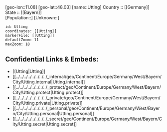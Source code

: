 ﻿---
location: [48.03,11.08] 
mapzoom: [7,12] 
mapmarker: city 
type: City
tags:
- geo/City


SpocWebEntityId: 35150
isDeleted: false
confidential: public

---
[geo-lon::11.08] 
[geo-lat::48.03] 
[name::Utting] 
Country :: [[Germany]]  
State :: [[Bayern]]  
[Population::] 
[Unknown::] 


```leaflet
id: Utting
coordinates: [[Utting]] 
markerFile: [[Utting]] 
defaultZoom: 11 
maxZoom: 18
```


## Confidential Links & Embeds: 
- [[Utting|Utting]]  
- [[../../../../../../../../_internal/geo/Continent/Europe/Germany/West/Bayern/City/Utting.internal|Utting.internal]] 
- [[../../../../../../../../_protect/geo/Continent/Europe/Germany/West/Bayern/City/Utting.protect|Utting.protect]] 
- [[../../../../../../../../_private/geo/Continent/Europe/Germany/West/Bayern/City/Utting.private|Utting.private]] 
- [[../../../../../../../../_personal/geo/Continent/Europe/Germany/West/Bayern/City/Utting.personal|Utting.personal]] 
- [[../../../../../../../../_secret/geo/Continent/Europe/Germany/West/Bayern/City/Utting.secret|Utting.secret]] 
